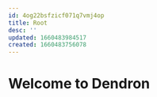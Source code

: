```yaml
---
id: 4og22bsfzicf071q7vmj4op
title: Root
desc: ''
updated: 1660483984517
created: 1660483756078
---
```

# Welcome to Dendron

